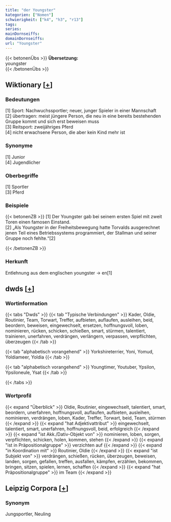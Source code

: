 ```yaml
---
title: "der Youngster"
kategorien: ["Nomen"]
schwierigkeit: ["k4", "h3", "r13"]
tags:
series:
mainDornseiffs:
domainDornseiffs:
url: "Youngster"
---
```


{{< betonenÜbs >}}
**Übersetzung:**  
youngster  
{{< /betonenÜbs >}}

## Wiktionary [[+](https://de.wiktionary.org/wiki/Youngster)]

### Bedeutungen
[1] Sport: Nachwuchssportler; neuer, junger Spieler in einer Mannschaft  
[2] übertragen: meist jüngere Person, die neu in eine bereits bestehenden Gruppe kommt und sich erst beweisen muss  
[3] Reitsport: zweijähriges Pferd  
[4] nicht erwachsene Person, die aber kein Kind mehr ist  

### Synonyme
[1] Junior  
[4] Jugendlicher  

### Oberbegriffe
[1] Sportler  
[3] Pferd  

### Beispiele
{{< betonenZB >}}
[1] Der Youngster gab bei seinem ersten Spiel mit zweit Toren einen famosen Einstand.  
[2] „Als Youngster in der Freiheitsbewegung hatte Torvalds ausgerechnet jenen Teil eines Betriebssystems programmiert, der Stallman und seiner Gruppe noch fehlte.“[2]  

{{< /betonenZB >}}
### Herkunft
Entlehnung aus dem englischen youngster → en[1]  



## dwds [[+](https://www.dwds.de/wb/Youngster)]

### Wortinformation
{{< tabs "Dwds" >}}
{{< tab "Typische Verbindungen" >}}
Kader, Oldie, Routinier, Team, Torwart, Treffer, aufbieten, auflaufen, ausleihen, beid, beordern, beweisen, eingewechselt, ersetzen, hoffnungsvoll, loben, nominieren, rücken, schicken, schießen, smart, stürmen, talentiert, trainieren, unerfahren, verdrängen, verlängern, verpassen, verpflichten, überzeugen
{{< /tab >}}

{{< tab "alphabetisch vorangehend" >}}
Yorkshireterrier, Yoni, Yomud, Yoldiameer, Yoldia
{{< /tab >}}

{{< tab "alphabetisch vorangehend" >}}
Youngtimer, Youtuber, Ypsilon, Ypsiloneule, Ysat
{{< /tab >}}

{{< /tabs >}}

### Wortprofil
{{< expand "Überblick" >}} Oldie, Routinier, eingewechselt, talentiert, smart, beordern, unerfahren, hoffnungsvoll, auflaufen, aufbieten, ausleihen, nominieren, verdrängen, loben, Kader, Treffer, Torwart, beid, Team, stürmen {{< /expand >}}
{{< expand "hat Adjektivattribut" >}} eingewechselt, talentiert, smart, unerfahren, hoffnungsvoll, beid, erfolgreich {{< /expand >}}
{{< expand "ist Akk./Dativ-Objekt von" >}} nominieren, loben, sorgen, verpflichten, schicken, holen, kommen, stehen {{< /expand >}}
{{< expand "ist in Präpositionalgruppe" >}} verzichten auf {{< /expand >}}
{{< expand "in Koordination mit" >}} Routinier, Oldie {{< /expand >}}
{{< expand "ist Subjekt von" >}} verdrängen, schießen, rücken, überzeugen, beweisen, landen, sorgen, gefallen, treffen, ausfallen, kämpfen, erzählen, bekommen, bringen, sitzen, spielen, lernen, schaffen {{< /expand >}}
{{< expand "hat Präpositionalgruppe" >}} im Team {{< /expand >}}

## Leipzig Corpora [[+](https://corpora.uni-leipzig.de/en/res?word=Youngster&corpusId=deu_newscrawl-public_2018)]


### Synonym
Jungsportler, Neuling

